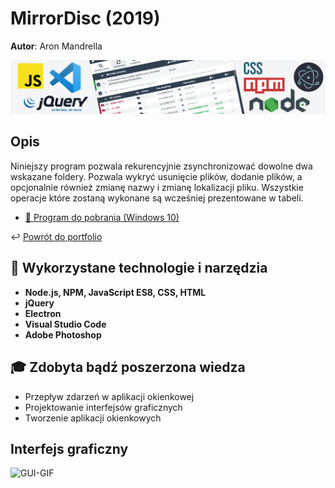 # MirrorDisc (2019)

**Autor**: Aron Mandrella

![Thumbnail](https://raw.githubusercontent.com/aronmandrella/MirrorDisc/main/GitHub_Thumbnail.png)

## Opis
Niniejszy program pozwala rekurencyjnie zsynchronizować dowolne dwa wskazane foldery. Pozwala wykryć usunięcie plików, dodanie plików, a opcjonalnie również zmianę nazwy i zmianę lokalizacji pliku. Wszystkie operacje które zostaną wykonane są wcześniej prezentowane w tabeli.

* [💾 Program do pobrania (Windows 10)](https://github.com/aronmandrella/MirrorDisc/releases/tag/v1.0)

↩️ [Powrót do portfolio](https://github.com/aronmandrella/portfolio#spis-tre%C5%9Bci)

## 🧰 Wykorzystane technologie i narzędzia
* **Node.js, NPM, JavaScript ES8, CSS, HTML**
* **jQuery**
* **Electron**
* **Visual Studio Code**
* **Adobe Photoshop**

## 🎓 Zdobyta bądź poszerzona wiedza
* Przepływ zdarzeń w aplikacji okienkowej
* Projektowanie interfejsów graficznych
* Tworzenie aplikacji okienkowych

## Interfejs graficzny
![GUI-GIF](https://raw.githubusercontent.com/aronmandrella/MirrorDisc/main/MirrorDiscPreview.gif)
